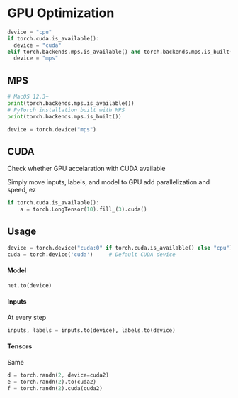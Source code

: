 # GPU Optimization

```python
device = "cpu"
if torch.cuda.is_available():
  device = "cuda"
elif torch.backends.mps.is_available() and torch.backends.mps.is_built():
  device = "mps"
```

## MPS

```python
# MacOS 12.3+
print(torch.backends.mps.is_available())
# PyTorch installation built with MPS
print(torch.backends.mps.is_built())

device = torch.device("mps")
```

## CUDA

Check whether GPU accelaration with CUDA available

Simply move inputs, labels, and model to GPU add parallelization and speed, ez

```python
if torch.cuda.is_available():
    a = torch.LongTensor(10).fill_(3).cuda()
```

## Usage

```python
device = torch.device("cuda:0" if torch.cuda.is_available() else "cpu")
cuda = torch.device('cuda')     # Default CUDA device
```

#### Model

```python
net.to(device)
```

#### Inputs

At every step

```python
inputs, labels = inputs.to(device), labels.to(device)
```

#### Tensors

Same

```python
d = torch.randn(2, device=cuda2)
e = torch.randn(2).to(cuda2)
f = torch.randn(2).cuda(cuda2)
```

